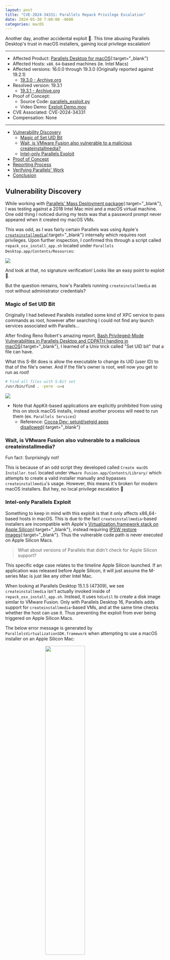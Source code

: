 ```yaml
---
layout: post
title: "CVE-2024-34331: Parallels Repack Privilege Escalation"
date: 2024-05-30 7:00:00 -0600
categories: macOS
---
```


Another day, another accidental exploit 🥳. This time abusing Parallels Desktop's trust in macOS installers, gaining local privilege escalation!

--------------

* Affected Product: [Parallels Desktop for macOS](https://www.parallels.com/products/desktop/){:target="_blank"}
* Affected Hosts: `x86_64`-based machines (ie. Intel Macs)
* Affected versions: 16.0.0 through 19.3.0 (Originally reported against 19.2.1)
  * [19.3.0 - Archive.org](https://archive.org/download/parallels-desktop-19.3.0-and-19.3.1/ParallelsDesktop-19.3.0-54924.dmg)
* Resolved version: 19.3.1
  * [19.3.1 - Archive.org](https://archive.org/download/parallels-desktop-19.3.0-and-19.3.1/ParallelsDesktop-19.3.1-54941.dmg)
* Proof of Concept:
  * Source Code: [parallels_exploit.py](/Binaries/Parallels%20Repack/parallels_exploit.py)
  * Video Demo: [Exploit Demo.mov](/Binaries/Parallels%20Repack/Exploit%20Demo.mov)
* CVE Associated: CVE-2024-34331
* Compensation: None

--------------

* [Vulnerability Discovery](#vulnerability-discovery)
  * [Magic of Set UID Bit](#magic-of-set-uid-bit)
  * [Wait, is VMware Fusion also vulnerable to a malicious createinstallmedia?](#wait-is-vmware-fusion-also-vulnerable-to-a-malicious-createinstallmedia)
  * [Intel-only Parallels Exploit](#intel-only-parallels-exploit)
* [Proof of Concept](#proof-of-concept)
* [Reporting Process](#reporting-process)
* [Verifying Parallels' Work](#verifying-parallels-work)
* [Conclusion](#conclusion)


## Vulnerability Discovery

While working with [Parallels' Mass Deployment package](https://kb.parallels.com/120093){:target="_blank"}, I was testing against a 2018 Intel Mac mini and a macOS virtual machine. One odd thing I noticed during my tests was that a password prompt never appeared when it created my macOS VMs.

This was odd, as I was fairly certain Parallels was using Apple's [`createinstallmedia`](https://support.apple.com/101578){:target="_blank"} internally which requires root privileges. Upon further inspection, I confirmed this through a script called `repack_osx_install_app.sh` located under `Parallels Desktop.app/Contents/Resources`:

![](/images/posts/2024-05-30-CVE-2024-34331/Parallels%20Repack%20-%2019.3.0.png)

And look at that, no signature verification! Looks like an easy point to exploit 🤔.

But the question remains, how's Parallels running `createinstallmedia` as root without administrator credentials?

### Magic of Set UID Bit

Originally I had believed Parallels installed some kind of XPC service to pass commands as root, however after searching I could not find any launch services associated with Parallels...

After finding Reno Robert's amazing report, [Bash Privileged-Mode Vulnerabilities in Parallels Desktop and CDPATH handing in macOS](https://www.zerodayinitiative.com/blog/2023/4/5/bash-privileged-mode-vulnerabilities-in-parallels-desktop-and-cdpath-handling-in-macos){:target="_blank"}, I learned of a Unix trick called "Set UID bit" that a file can have.

What this S-Bit does is allow the executable to change its UID (user ID) to that of the file's owner. And if the file's owner is root, well now you get to run as root!

```bash
# Find all files with S-Bit set
/usr/bin/find . -perm -u=s
```

![](/images/posts/2024-05-30-CVE-2024-34331/Parallels%20-%20Set%20UID.png)

* Note that AppKit-based applications are explicitly prohibited from using this on stock macOS installs, instead another process will need to run them (ex. `Parallels Services`)
  * Reference: [Cocoa Dev: setuid/setgid apps disallowed](https://lists.apple.com/archives/Cocoa-dev/2010/Jan/msg01418.html){:target="_blank"}

### Wait, is VMware Fusion also vulnerable to a malicious createinstallmedia?

Fun fact: Surprisingly not!

This is because of an odd script they developed called `Create macOS Installer.tool` located under `VMware Fusion.app/Contents/Library/` which attempts to create a valid installer manually and bypasses `createinstallmedia`'s usage. However, this means it's broken for modern macOS installers. But hey, no local privilege escalation 🎉


### Intel-only Parallels Exploit

Something to keep in mind with this exploit is that it only affects x86_64-based hosts in macOS. This is due to the fact `createinstallmedia`-based installers are incompatible with Apple's [Virtualization.framework stack on Apple Silicon](https://developer.apple.com/documentation/virtualization){:target="_blank"}, instead requiring [IPSW restore images](https://developer.apple.com/documentation/virtualization/installing_macos_on_a_virtual_machine#3880202){:target="_blank"}. Thus the vulnerable code path is never executed on Apple Silicon Macs.

> What about versions of Parallels that didn't check for Apple Silicon support?

This specific edge case relates to the timeline Apple Silicon launched. If an application was released before Apple Silicon, it will just assume the M-series Mac is just like any other Intel Mac.

When looking at Parallels Desktop 15.1.5 (47309), we see `createinstallmedia` isn't actually invoked inside of `repack_osx_install_app.sh`. Instead, it uses `hdiutil` to create a disk image similar to VMware Fusion. Only with Parallels Desktop 16, Parallels adds support for `createinstallmedia`-based VMs, and at the same time checks whether the host can use it. Thus preventing the exploit from ever being triggered on Apple Silicon Macs.

The below error message is generated by `ParallelsVirtualizationSDK.framework` when attempting to use a macOS installer on an Apple Silicon Mac:

<img src="/images/posts/2024-05-30-CVE-2024-34331/Parallels%20Apple%20Silicon%20Error.png" style="width: 50%; margin: 0 auto; display: block;">

## Proof of Concept

Overall fairly straightforward:

1. Create a macOS Installer app, with a malicious payload under `Contents/Resources/createinstallmedia`.
2. Have Parallels Desktop open said application, and prepare it for installation.

   i. `prl_client_app` takes the malicious macOS Installer app

   ii. `prl_client_app` runs `Parallels Service`

   iii. `Parallels Service` runs `setuid` raising privileges to root

   iv. `Parallels Service` runs `repack_osx_install_app.sh`

   v. `repack_osx_install_app.sh` runs `createinstallmedia` as root

![](/images/posts/2024-05-30-CVE-2024-34331/Exploit%20Diagram.png)


I have this process automated through [`parallels_exploit.py`](/Binaries/Parallels%20Repack/parallels_exploit.py){:target="_blank"}, which creates a generic AppleScript payload to demonstrate root privileges and has Parallels load it.

And when we run said script, we get local privilege escalation!
![](/images/posts/2024-05-30-CVE-2024-34331/Parallels%20Exploit%20-%2019.3.0.png)


## Reporting Process

Filed through Parallels' [Responsible Disclosure system](https://kb.parallels.com/125214){:target="_blank"}, we advised Parallels to implement code signature verification before executing `createinstallmedia`.

* Notice in the above site that a valid License or Proof of Purchase is required, that's unfortunate...
  * Fun fact: My exploit works before even registering a product key!

| Sender    | Topic                                                        | Date                |
| :-------- | :----------------------------------------------------------- | :------------------ |
| RIPEDA    | Initial Report - 90+30 Disclosure Policy.                    | February 14th, 2024 |
| Parallels | Initial response, asking for files in an alternative method. | February 25th, 2024 |
| RIPEDA    | Provided files.                                              | February 25th, 2024 |
| Parallels | Confirmed received files.                                    | March 1st, 2024     |
| Parallels | Released Parallels Desktop 19.3.0, still vulnerable.         | March 7th, 2024     |
| RIPEDA    | Follow up.                                                   | April 17th, 2024    |
| Parallels | Reminded internal team.                                      | April 18th, 2024    |
| Parallels | Released Parallels Desktop 19.3.1 without notifying us.      | April 30th, 2024    |
| RIPEDA    | Confirmed vulnerability resolved                             | May 1st, 2024       |
| MITRE     | Assigned CVE-2024-34331                                      | May 7th, 2024       |
| RIPEDA    | Public Disclosure                                            | May 30th, 2024      |


## Verifying Parallels' Work

By complete accident, we noticed Parallels Desktop 19.3.1 had been released one morning on April 30th, 2024. We knew 19.3.0 didn't include our fix, thus curious if perhaps 19.3.1 does.

When examining `repack_osx_install_app.sh`, we notice additional logic inside of `do_repack_createinstallmedia()`. Specifically a code signature check against `anchor apple` for `createinstallmedia` binary:

```bash
# verify createinstallmedia is Apple-signed
/usr/bin/codesign -v -R="anchor apple" "$source_app/Contents/Resources/createinstallmedia"
if [ $? -ne 0 ]; then
  echo "'$source_app' is not signed."
  return $ERR_UNEXPECTED
fi
```

* `anchor apple` is for verification of Apple-signed binaries, like `createinstallmedia`
  * Reference: [Code Signing Requirement Language](https://developer.apple.com/library/archive/documentation/Security/Conceptual/CodeSigningGuide/RequirementLang/RequirementLang.html){:target="_blank"}

![](/images/posts/2024-05-30-CVE-2024-34331/AraxisMerge%20-%20Parallels.png)

And now when we run our [`parallels_exploit.py`](/Binaries/Parallels%20Repack/parallels_exploit.py){:target="_blank"} again, it properly rejects our payload!

* The vague error messaging matches Apple's own a bit too well...

![](/images/posts/2024-05-30-CVE-2024-34331/Parallels%20Exploit%20-%2019.3.1.png)


## Conclusion

A simple but fun exploit, and interesting to learn about the Set UID bit on files. Will be keeping an eye on S-Bit for future exploits.

Though shame Parallels doesn't offer a bug bounty, especially being one of the most prominent virtualization solutions on macOS now since Apple Silicon. This only incentivizes researchers to sell exploits to make a living, rather than responsibly disclose them. I did discuss this with Parallels, however unknown if any changes will be made.

Ignoring all that, I also highly recommend others read Reno Robert’s report on their Parallels Exploit, lot of fun stuff in there:
* [Bash Privileged-Mode Vulnerabilities in Parallels Desktop and CDPATH handing in macOS](https://www.zerodayinitiative.com/blog/2023/4/5/bash-privileged-mode-vulnerabilities-in-parallels-desktop-and-cdpath-handling-in-macos){:target="_blank"}
